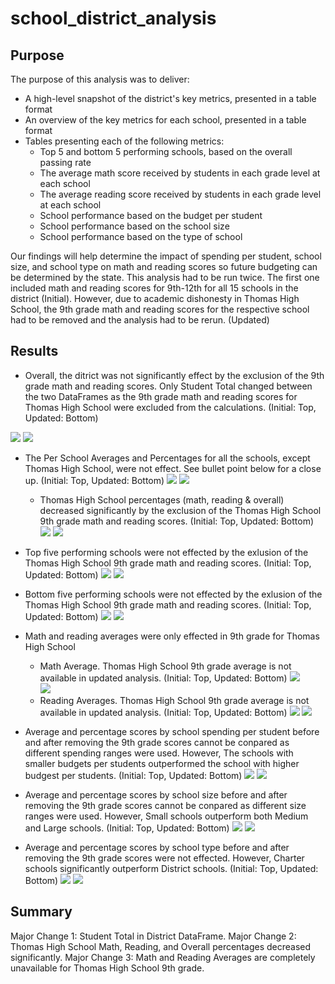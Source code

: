 # school_district_analysis

## Purpose
The purpose of this analysis was to deliver:
 * A high-level snapshot of the district's key metrics, presented in a table format
 * An overview of the key metrics for each school, presented in a table format
 * Tables presenting each of the following metrics:
   * Top 5 and bottom 5 performing schools, based on the overall passing rate
   * The average math score received by students in each grade level at each school
   * The average reading score received by students in each grade level at each school
   * School performance based on the budget per student
   * School performance based on the school size 
   * School performance based on the type of school
   
Our findings will help determine the impact of spending per student, school size, and school type on math and reading scores so future budgeting can be determined by the state. This analysis had to be run twice. The first one included math and reading scores for 9th-12th for all 15 schools in the district (Initial). However, due to academic dishonesty in Thomas High School, the 9th grade math and reading scores for the respective school had to be removed and the analysis had to be rerun. (Updated)

## Results

 * Overall, the ditrict was not significantly effect by the exclusion of the 9th grade math and reading scores. Only Student Total changed between the two DataFrames as the 9th grade math and reading scores for Thomas High School were excluded from the calculations. (Initial: Top, Updated: Bottom)
 
![](https://github.com/gabrielavalos/school_district_analysis/blob/main/Resources/Images%20for%20README/Initial%20DataFrames/District_Summary_Initial.PNG)
![](https://github.com/gabrielavalos/school_district_analysis/blob/main/Resources/Images%20for%20README/Updated%20DataFrames/District_Summary.PNG)

 * The Per School Averages and Percentages for all the schools, except Thomas High School, were not effect. See bullet point below for a close up. (Initial: Top, Updated: Bottom)
![](https://github.com/gabrielavalos/school_district_analysis/blob/main/Resources/Images%20for%20README/Initial%20DataFrames/per_school_summary_initial.PNG)
![](https://github.com/gabrielavalos/school_district_analysis/blob/main/Resources/Images%20for%20README/Updated%20DataFrames/per_school_summary.PNG)
    * Thomas High School percentages (math, reading & overall) decreased significantly by the exclusion of the Thomas High School 9th grade math and reading scores. (Initial: Top, Updated: Bottom)
    ![](https://github.com/gabrielavalos/school_district_analysis/blob/main/Resources/Images%20for%20README/Initial%20DataFrames/Thomas_High_School_Initial.PNG)
    ![](https://github.com/gabrielavalos/school_district_analysis/blob/main/Resources/Images%20for%20README/Updated%20DataFrames/Thomas_High_School_Updated.PNG)
    
 * Top five performing schools were not effected by the exlusion of the Thomas High School 9th grade math and reading scores. (Initial: Top, Updated: Bottom)
 ![](https://github.com/gabrielavalos/school_district_analysis/blob/main/Resources/Images%20for%20README/Initial%20DataFrames/Top_Performing_Schools_Initial.PNG)
 ![](https://github.com/gabrielavalos/school_district_analysis/blob/main/Resources/Images%20for%20README/Updated%20DataFrames/Top_Performing_Schools_Updated.PNG)
 
 * Bottom five performing schools were not effected by the exlusion of the Thomas High School 9th grade math and reading scores. (Initial: Top, Updated: Bottom)
 ![](https://github.com/gabrielavalos/school_district_analysis/blob/main/Resources/Images%20for%20README/Initial%20DataFrames/Bottom_Performing_Schools_Initial.PNG)
 ![](https://github.com/gabrielavalos/school_district_analysis/blob/main/Resources/Images%20for%20README/Updated%20DataFrames/Bottom_Performing_Schools_Updated.PNG)
 
 * Math and reading averages were only effected in 9th grade for Thomas High School
    * Math Average. Thomas High School 9th grade average is not available in updated analysis.  (Initial: Top, Updated: Bottom)
      ![](https://github.com/gabrielavalos/school_district_analysis/blob/main/Resources/Images%20for%20README/Initial%20DataFrames/Average_Math_by_School_Initial.PNG)<br>
      ![](https://github.com/gabrielavalos/school_district_analysis/blob/main/Resources/Images%20for%20README/Updated%20DataFrames/Average_Math_by_School_Updated.PNG)
    * Reading Averages. Thomas High School 9th grade average is not available in updated analysis. (Initial: Top, Updated: Bottom)
     ![](https://github.com/gabrielavalos/school_district_analysis/blob/main/Resources/Images%20for%20README/Initial%20DataFrames/Average_Reading_by_School_Initial.PNG)
     ![](https://github.com/gabrielavalos/school_district_analysis/blob/main/Resources/Images%20for%20README/Updated%20DataFrames/Average_Reading_by_School_Updated.PNG)

  * Average and percentage scores by school spending per student before and after removing the 9th grade scores cannot be conpared as different spending ranges were used. However, The schools with smaller budgets per students outperformed the school with higher budgest per students. (Initial: Top, Updated: Bottom)
  ![](https://github.com/gabrielavalos/school_district_analysis/blob/main/Resources/Images%20for%20README/Initial%20DataFrames/Scores_by_Spending_per_Student_Initial.PNG)
  ![](https://github.com/gabrielavalos/school_district_analysis/blob/main/Resources/Images%20for%20README/Updated%20DataFrames/Scores_by_Spending_per_Student.PNG)
  
  * Average and percentage scores by school size before and after removing the 9th grade scores cannot be conpared as different size ranges were used. However, Small schools outperform both Medium and Large schools. (Initial: Top, Updated: Bottom)
  ![](https://github.com/gabrielavalos/school_district_analysis/blob/main/Resources/Images%20for%20README/Initial%20DataFrames/Scores_by_School%20Size.PNG)
  ![](https://github.com/gabrielavalos/school_district_analysis/blob/main/Resources/Images%20for%20README/Updated%20DataFrames/Scores_by_School_Size_Updates.PNG)
  
  * Average and percentage scores by school type before and after removing the 9th grade scores were not effected. However, Charter schools significantly outperform District schools. (Initial: Top, Updated: Bottom)
  ![](https://github.com/gabrielavalos/school_district_analysis/blob/main/Resources/Images%20for%20README/Initial%20DataFrames/Scores_by_School_Type_Initial.PNG)
  ![](https://github.com/gabrielavalos/school_district_analysis/blob/main/Resources/Images%20for%20README/Updated%20DataFrames/Scores_by_School_Type_Update.PNG)

## Summary
Major Change 1: Student Total in District DataFrame.
Major Change 2: Thomas High School Math, Reading, and Overall percentages decreased significantly.
Major Change 3: Math and Reading Averages are completely unavailable for Thomas High School 9th grade.
